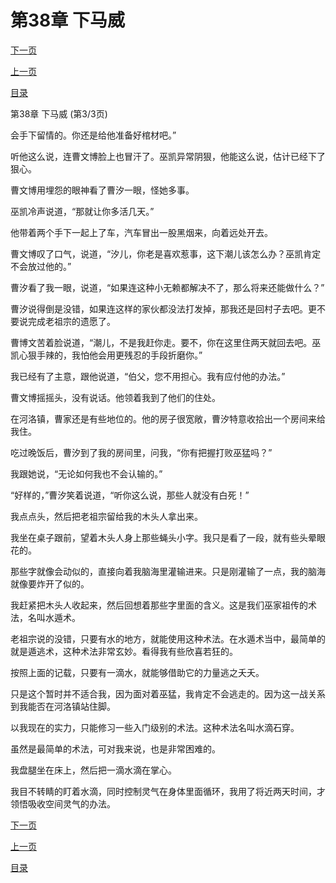 <h1>第38章   下马威</h1>
            <div><p><a href="./0114_%E7%AC%AC39%E7%AB%A0_%E5%9B%B0%E5%85%BD%E6%96%97.md">下一页</a></p><p><a href="./0112_%E7%AC%AC38%E7%AB%A0_%E4%B8%8B%E9%A9%AC%E5%A8%81.md">上一页</a></p><p><a href="../">目录</a></p></div>
            <div><p>第38章   下马威 (第3/3页)</p><p>会手下留情的。你还是给他准备好棺材吧。”</p><p>听他这么说，连曹文博脸上也冒汗了。巫凯异常阴狠，他能这么说，估计已经下了狠心。</p><p>曹文博用埋怨的眼神看了曹汐一眼，怪她多事。</p><p>巫凯冷声说道，“那就让你多活几天。”</p><p>他带着两个手下一起上了车，汽车冒出一股黑烟来，向着远处开去。</p><p>曹文博叹了口气，说道，“汐儿，你老是喜欢惹事，这下潮儿该怎么办？巫凯肯定不会放过他的。”</p><p>曹汐看了我一眼，说道，“如果连这种小无赖都解决不了，那么将来还能做什么？”</p><p>曹汐说得倒是没错，如果连这样的家伙都没法打发掉，那我还是回村子去吧。更不要说完成老祖宗的遗愿了。</p><p>曹博文苦着脸说道，“潮儿，不是我赶你走。要不，你在这里住两天就回去吧。巫凯心狠手辣的，我怕他会用更残忍的手段折磨你。”</p><p>我已经有了主意，跟他说道，“伯父，您不用担心。我有应付他的办法。”</p><p>曹文博摇摇头，没有说话。他领着我到了他们的住处。</p><p>在河洛镇，曹家还是有些地位的。他的房子很宽敞，曹汐特意收拾出一个房间来给我住。</p><p>吃过晚饭后，曹汐到了我的房间里，问我，“你有把握打败巫猛吗？”</p><p>我跟她说，“无论如何我也不会认输的。”</p><p>“好样的，”曹汐笑着说道，“听你这么说，那些人就没有白死！”</p><p>我点点头，然后把老祖宗留给我的木头人拿出来。</p><p>我坐在桌子跟前，望着木头人身上那些蝇头小字。我只是看了一段，就有些头晕眼花的。</p><p>那些字就像会动似的，直接向着我脑海里灌输进来。只是刚灌输了一点，我的脑海就像要炸开了似的。</p><p>我赶紧把木头人收起来，然后回想着那些字里面的含义。这是我们巫家祖传的术法，名叫水遁术。</p><p>老祖宗说的没错，只要有水的地方，就能使用这种术法。在水遁术当中，最简单的就是遁逃术，这种术法非常玄妙。看得我有些欣喜若狂的。</p><p>按照上面的记载，只要有一滴水，就能够借助它的力量逃之夭夭。</p><p>只是这个暂时并不适合我，因为面对着巫猛，我肯定不会逃走的。因为这一战关系到我能否在河洛镇站住脚。</p><p>以我现在的实力，只能修习一些入门级别的术法。这种术法名叫水滴石穿。</p><p>虽然是最简单的术法，可对我来说，也是非常困难的。</p><p>我盘腿坐在床上，然后把一滴水滴在掌心。</p><p>我目不转睛的盯着水滴，同时控制灵气在身体里面循环，我用了将近两天时间，才领悟吸收空间灵气的办法。</p></div>
            <div><p><a href="./0114_%E7%AC%AC39%E7%AB%A0_%E5%9B%B0%E5%85%BD%E6%96%97.md">下一页</a></p><p><a href="./0112_%E7%AC%AC38%E7%AB%A0_%E4%B8%8B%E9%A9%AC%E5%A8%81.md">上一页</a></p><p><a href="../">目录</a></p></div>